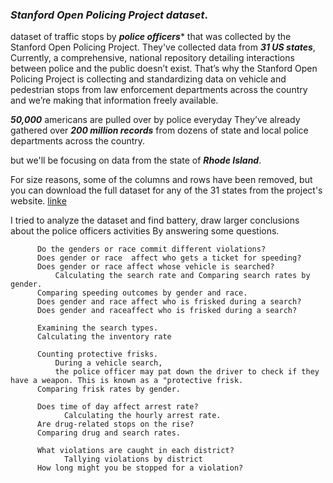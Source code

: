 ### ***Stanford Open Policing Project dataset***.
dataset of traffic stops by ***police officers**** that was collected by the Stanford Open Policing Project. 
They've collected data from ***31 US states***, Currently, a comprehensive, national repository detailing interactions between police and the public doesn’t exist.
That’s why the Stanford Open Policing Project is collecting and standardizing data on vehicle and pedestrian stops from law enforcement departments across the country
and we’re making that information freely available. 

***50,000*** americans are pulled over by police everyday
They’ve already gathered over ***200 million records*** from dozens of state and local police departments across the country.

but we'll be focusing on data from the state of ***Rhode Island***. 

For size reasons, some of the columns and rows have been removed, but you can download the full dataset for any of the 31 states from the project's website. 
[linke](https://openpolicing.stanford.edu/)

I tried to analyze the dataset and find battery, draw larger conclusions about the police officers activities
By answering some questions.
          
          Do the genders or race commit different violations?
          Does gender or race  affect who gets a ticket for speeding?
          Does gender or race affect whose vehicle is searched?
              Calculating the search rate and Comparing search rates by gender.
          Comparing speeding outcomes by gender and race.
          Does gender and race affect who is frisked during a search?
          Does gender and raceaffect who is frisked during a search?
          
          Examining the search types.
          Calculating the inventory rate
          
          Counting protective frisks.
              During a vehicle search, 
              the police officer may pat down the driver to check if they have a weapon. This is known as a "protective frisk.
          Comparing frisk rates by gender.
          
          Does time of day affect arrest rate?
                Calculating the hourly arrest rate.
          Are drug-related stops on the rise?
          Comparing drug and search rates.
          
          What violations are caught in each district?
                Tallying violations by district
          How long might you be stopped for a violation?
          
